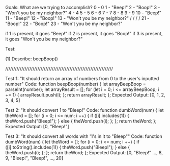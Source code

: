 Goals:
What are we trying to accomplish?
0 - 0
1 - "Beep!"
2 - "Boop!"
3 - "Won't you be my neighbor?"
4 - 4 
5 - 5
6 - 6
7 - 7
8 - 8
9 - 9
10 - "Beep!"
11 - "Beep!"
12 - "Boop!"
13 - "Won't you be my neighbor?"
/
/
/
/
21 - "Boop!"
22 - "Boop!"
23 - "Won't you be my neighbor?"

if 1 is present, it goes "Beep!"
if 2 is present, it goes "Boop!"
if 3 is present, it goes "Won't you be my neighbor?"

Test:

(1)
Describe: beepBoop()

///////////////////////////////////////////////////////////////////

Test 1: "It should return an array of numbers from 0 to the user's inputted number"
Code: 
function beepBoop(number) {
  let arrayBeepBoop = parseInt(number);
  let arrayResult = [];
  for (let i = 0; i <= arrayBeepBoop; i += 1) {
    arrayResult.push(i);
  };
  return arrayResult;
};
Expected Output: [0, 1, 2, 3, 4, 5]

Test 2: "It should convert 1 to "Bleep!"
Code:
function dumbWord(num) {
  let theWord = [];
  for (i = 0; i <= num; i ++) {
    if ([i].includes(1)) {
      theWord.push("Bleep!");
    } else {
      theWord.push(i); 
    };
  };
  return theWord;
};
Expected Output: [0, "Bleep!"]

Test 3: "It should convert all words with '1's in it to "Bleep""
Code:
function dumbWord(num) {
  let theWord = [];
  for (i = 0; i <= num; i ++) {
    if ([i].toString().includes(1)) {
      theWord.push("Bleep!");
    } else {
      theWord.push(i); 
    };
  };
  return theWord;
};
Expected Output: [0, "Bleep!" ..., 8, 9, "Bleep!", "Bleep!", ..., 20]

